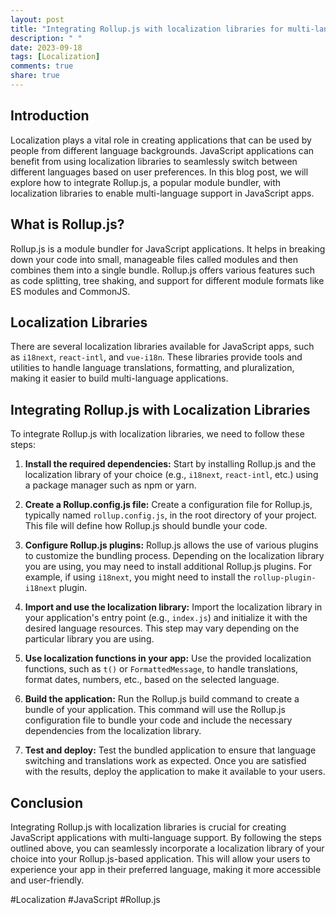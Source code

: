 ```yaml
---
layout: post
title: "Integrating Rollup.js with localization libraries for multi-language support in JavaScript apps"
description: " "
date: 2023-09-18
tags: [Localization]
comments: true
share: true
---
```


## Introduction

Localization plays a vital role in creating applications that can be used by people from different language backgrounds. JavaScript applications can benefit from using localization libraries to seamlessly switch between different languages based on user preferences. In this blog post, we will explore how to integrate Rollup.js, a popular module bundler, with localization libraries to enable multi-language support in JavaScript apps.

## What is Rollup.js?

Rollup.js is a module bundler for JavaScript applications. It helps in breaking down your code into small, manageable files called modules and then combines them into a single bundle. Rollup.js offers various features such as code splitting, tree shaking, and support for different module formats like ES modules and CommonJS.

## Localization Libraries

There are several localization libraries available for JavaScript apps, such as `i18next`, `react-intl`, and `vue-i18n`. These libraries provide tools and utilities to handle language translations, formatting, and pluralization, making it easier to build multi-language applications.

## Integrating Rollup.js with Localization Libraries

To integrate Rollup.js with localization libraries, we need to follow these steps:

1. **Install the required dependencies:** Start by installing Rollup.js and the localization library of your choice (e.g., `i18next`, `react-intl`, etc.) using a package manager such as npm or yarn.

2. **Create a Rollup.config.js file:** Create a configuration file for Rollup.js, typically named `rollup.config.js`, in the root directory of your project. This file will define how Rollup.js should bundle your code.

3. **Configure Rollup.js plugins:** Rollup.js allows the use of various plugins to customize the bundling process. Depending on the localization library you are using, you may need to install additional Rollup.js plugins. For example, if using `i18next`, you might need to install the `rollup-plugin-i18next` plugin.

4. **Import and use the localization library:** Import the localization library in your application's entry point (e.g., `index.js`) and initialize it with the desired language resources. This step may vary depending on the particular library you are using.

5. **Use localization functions in your app:** Use the provided localization functions, such as `t()` or `FormattedMessage`, to handle translations, format dates, numbers, etc., based on the selected language.

6. **Build the application:** Run the Rollup.js build command to create a bundle of your application. This command will use the Rollup.js configuration file to bundle your code and include the necessary dependencies from the localization library.

7. **Test and deploy:** Test the bundled application to ensure that language switching and translations work as expected. Once you are satisfied with the results, deploy the application to make it available to your users.

## Conclusion

Integrating Rollup.js with localization libraries is crucial for creating JavaScript applications with multi-language support. By following the steps outlined above, you can seamlessly incorporate a localization library of your choice into your Rollup.js-based application. This will allow your users to experience your app in their preferred language, making it more accessible and user-friendly.

#Localization #JavaScript #Rollup.js
